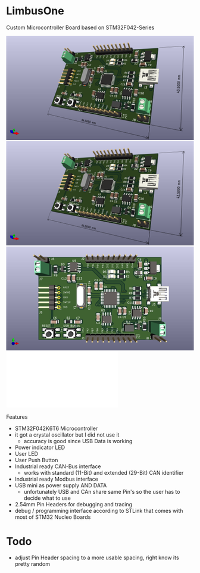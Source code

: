 # LimbusOne
Custom Microcontroller Board based on STM32F042-Series

![front](/Images/LimbusOne1.png)
![back](/Images/LimbusOne1.png)
![top](/Images/LimbusOne3.png)
![schematics](/Images/LimbusOne.pdf)

 Features
- STM32F042K6T6 Microcontroller
- it got a crystal oscillator but I did not use it
    - accuracy is good since USB Data is working
- Power indicator LED
- User LED
- User Push Button
- Industrial ready CAN-Bus interface
    - works with standard (11-Bit) and extended (29-Bit) CAN identifier
- Industrial ready Modbus interface
- USB mini as power supply AND DATA
    - unfortunately USB and CAn share same Pin's so the user has to decide what to use
- 2.54mm Pin Headers for debugging and tracing
- debug / programming interface according to STLink that comes with most of STM32 Nucleo Boards

# Todo
- adjust Pin Header spacing to a more usable spacing, right know its pretty random